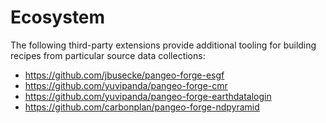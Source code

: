 # Ecosystem

The following third-party extensions provide additional tooling for building recipes from
particular source data collections:

- <https://github.com/jbusecke/pangeo-forge-esgf>
- <https://github.com/yuvipanda/pangeo-forge-cmr>
- <https://github.com/yuvipanda/pangeo-forge-earthdatalogin>
- <https://github.com/carbonplan/pangeo-forge-ndpyramid>
